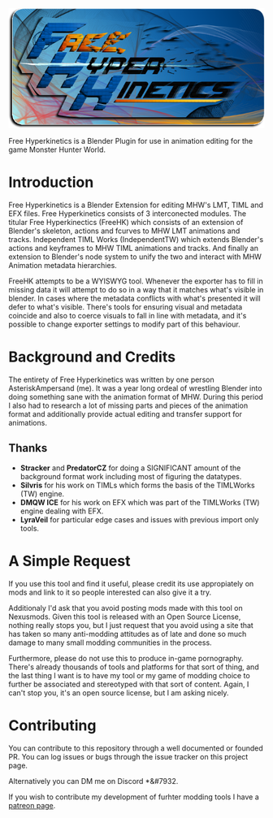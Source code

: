 ![Project Logo](https://github.com/AsteriskAmpersand/MHW-Free-HyperKinetics/blob/main/icons/HKLogo.fw.png?raw=true)

Free Hyperkinetics is a Blender Plugin for use in animation editing for the game Monster Hunter World. 

# Introduction

Free Hyperkinetics is a Blender Extension for editing MHW's LMT, TIML and EFX files. Free Hyperkinetics consists of 3 interconected modules. The titular Free Hyperkinectics (FreeHK) which consists of an extension of Blender's skeleton, actions and fcurves to MHW LMT animations and tracks. Independent TIML Works (IndependentTW) which extends Blender's actions and keyframes to MHW TIML animations and tracks. And finally an extension to Blender's node system to unify the two and interact with MHW Animation metadata hierarchies.

FreeHK attempts to be a WYISWYG tool. Whenever the exporter has to fill in missing data it will attempt to do so in a way that it matches what's visible in blender. In cases where the metadata conflicts with what's presented it will defer to what's visible. There's tools for ensuring visual and metadata coincide and also to coerce visuals to fall in line with metadata, and it's possible to change exporter settings to modify part of this behaviour.

# Background and Credits

The entirety of Free Hyperkinetics was written by one person AsteriskAmpersand (me). It was a year long ordeal of wrestling Blender into doing something sane with the animation format of MHW. During this period I also had to research a lot of missing parts and pieces of the animation format and additionally provide actual editing and transfer support for animations. 

## Thanks
* **Stracker** and **PredatorCZ** for doing a SIGNIFICANT amount of the background format work including most of figuring the datatypes.
* **Silvris** for his work on TIMLs which forms the basis of the TIMLWorks (TW) engine. 
* **DMQW ICE** for his work on EFX which was part of the TIMLWorks (TW) engine dealing with EFX.
* **LyraVeil** for particular edge cases and issues with previous import only tools.

# A Simple Request
If you use this tool and find it useful, please credit its use appropiately on mods and link to it so people interested can also give it a try. 

Additionaly I'd ask that you avoid posting mods made with this tool on Nexusmods. Given this tool is released with an Open Source License, nothing really stops you, but I just request that you avoid using a site that has taken so many anti-modding attitudes as of late and done so much damage to many small modding communities in the process. 

Furthermore, please do not use this to produce in-game pornography. There's already thousands of tools and platforms for that sort of thing, and the last thing I want is to have my tool or my game of modding choice to further be associated and stereotyped with that sort of content. Again, I can't stop you, it's an open source license, but I am asking nicely.

# Contributing
You can contribute to this repository through a well documented or founded PR.
You can log issues or bugs through the issue tracker on this project page.

Alternatively you can DM me on Discord \*&#7932.

If you wish to contribute my development of furhter modding tools I have a [patreon page](https://www.patreon.com/members?membershipType=active_patron).
